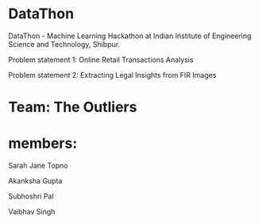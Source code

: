 # DataThon
DataThon - Machine Learning Hackathon at Indian Institute of Engineering Science and Technology, Shibpur.

Problem statement 1: Online Retail Transactions Analysis

Problem statement 2: Extracting Legal Insights from FIR Images

# Team: The Outliers

# members:
Sarah Jane Topno

Akanksha Gupta

Subhoshri Pal

Vaibhav Singh
